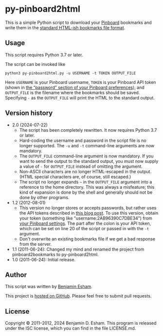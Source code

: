 # py-pinboard2html

This is a simple Python script to download your [Pinboard](https://pinboard.in) bookmarks and write them in the [standard HTML-ish bookmarks file format](https://learn.microsoft.com/en-us/previous-versions/windows/internet-explorer/ie-developer/platform-apis/aa753582%28v=vs.85%29).

## Usage

This script requires Python 3.7 or later.

The script can be invoked like

    python3 py-pinboard2html.py -u USERNAME -t TOKEN OUTPUT_FILE

Here `USERNAME` is your Pinboard username, `TOKEN` is your Pinboard API token (shown in [the “password” section of your Pinboard preferences][password]), and `OUTPUT_FILE` is the filename where the bookmarks should be saved. Specifying `-` as the `OUTPUT_FILE` will print the HTML to the standard output.

[password]: https://pinboard.in/settings/password

## Version history

* 2.0 (2024-07-22)
    - The script has been completely rewritten. It now requires Python 3.7 or later.
    - Hard-coding the username and password in the script file is no longer supported. The `-u` and `-t` command-line arguments are now mandatory.
    - The `OUTPUT_FILE` command-line argument is now mandatory. If you want to send the output to the standard output, you must now supply a value of `-` for `OUTPUT_FILE` instead of omitting the argument.
    - Non-ASCII characters are no longer HTML-escaped in the output. (HTML special characters are, of course, still escaped.)
    - The script no longer expands `~` in the `OUTPUT_FILE` argument into a reference to the home directory. This was always a misfeature; this kind of expansion is done by the shell and generally should not be done by other programs.
* 1.2 (2012-08-01)
	- This version no longer stores or accepts passwords, but rather uses the API tokens described in [this blog post](https://blog.pinboard.in/2012/07/api_authentication_tokens/). To use this version, obtain your token (something like "username:2AB96390C7DBE34") from [your Pinboard settings](https://pinboard.in/settings/password). The part after the colon is your API token, which can be set on line 20 of the script or passed in with the `-t` argument.
    - Don't overwrite an existing bookmarks file if we get a bad response from the server.
* 1.1 (2011-06-24): Changed my mind and renamed the project from pinboard2bookmarks to py-pinboard2html.
* 1.0 (2011-06-24): Initial release.

## Author

This script was written by [Benjamin Esham](https://esham.io).

This project is [hosted on GitHub](https://github.com/bdesham/py-pinboard2html). Please feel free to submit pull requests.

## License

Copyright © 2011–2012, 2024 Benjamin D. Esham. This program is released under the ISC license, which you can find in the file LICENSE.md.
